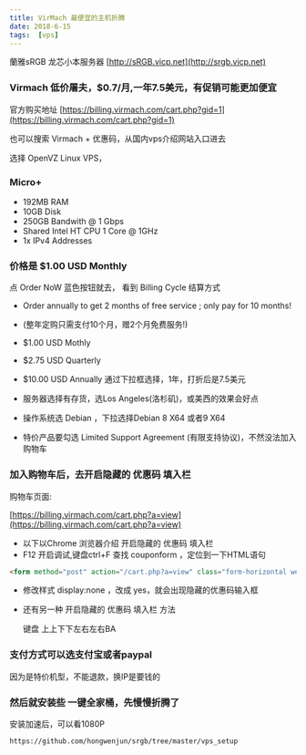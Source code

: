 ```yaml
---
title: VirMach 最便宜的主机折腾
date: 2018-6-15
tags:  [vps]
---
```


蘭雅sRGB 龙芯小本服务器 [http://sRGB.vicp.net](http://srgb.vicp.net)

	
### Virmach 低价屠夫，$0.7/月,一年7.5美元，有促销可能更加便宜

官方购买地址 [https://billing.virmach.com/cart.php?gid=1](https://billing.virmach.com/cart.php?gid=1)

也可以搜索 Virmach + 优惠码，从国内vps介绍网站入口进去

选择 OpenVZ Linux VPS，
 
### Micro+
- 192MB RAM
- 10GB Disk
- 250GB Bandwith @ 1 Gbps
- Shared Intel HT CPU 1 Core @ 1GHz
- 1x IPv4 Addresses

### 价格是 $1.00 USD Monthly

点 Order NoW 蓝色按钮就去， 看到 Billing Cycle 结算方式

- Order annually to get 2 months of free service ; only pay for 10 months!
- (整年定购只需支付10个月，赠2个月免费服务!)

- $1.00 USD Mothly
- $2.75 USD Quarterly
- $10.00 USD Annually  通过下拉框选择，1年，打折后是7.5美元

- 服务器选择有存货，选Los Angeles(洛杉矶)，或美西的效果会好点
- 操作系统选 Debian ，下拉选择Debian 8 X64 或者9 X64

- 特价产品要勾选 Limited Support Agreement  (有限支持协议)，不然没法加入购物车

### 加入购物车后，去开启隐藏的 优惠码 填入栏

购物车页面:

[https://billing.virmach.com/cart.php?a=view](https://billing.virmach.com/cart.php?a=view)

- 以下以Chrome 浏览器介绍 开启隐藏的 优惠码 填入栏
- F12 开启调试,键盘ctrl+F 查找 couponform ，定位到一下HTML语句

```html
<form method="post" action="/cart.php?a=view" class="form-horizontal well well-sm" id="couponform" style="display:none;">
```
- 修改样式 display:none ，改成 yes，就会出现隐藏的优惠码输入框

- 还有另一种 开启隐藏的 优惠码 填入栏 方法

	键盘 上上下下左右左右BA

### 支付方式可以选支付宝或者paypal
因为是特价机型，不能退款，换IP是要钱的

### 然后就安装些  一键全家桶，先慢慢折腾了
安装加速后，可以看1080P

	https://github.com/hongwenjun/srgb/tree/master/vps_setup